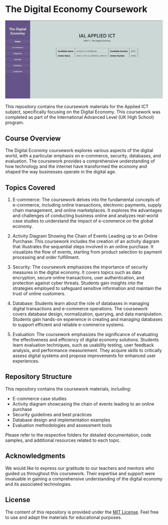 # The Digital Economy Coursework

<div align="center">
  <img src="Unit 2 - The Digital Economy.JPG" =alt="Ebook Cover" >
</div>

This repository contains the coursework materials for the Applied ICT subject, specifically focusing on the Digital Economy. This coursework was completed as part of the International Advanced Level (UK High School) program.

## Course Overview

The Digital Economy coursework explores various aspects of the digital world, with a particular emphasis on e-commerce, security, databases, and evaluation. The coursework provides a comprehensive understanding of how technology and the internet have transformed the economy and shaped the way businesses operate in the digital age.

## Topics Covered

1. E-commerce: The coursework delves into the fundamental concepts of e-commerce, including online transactions, electronic payments, supply chain management, and online marketplaces. It explores the advantages and challenges of conducting business online and analyzes real-world case studies to understand the impact of e-commerce on the global economy.

2. Activity Diagram Showing the Chain of Events Leading up to an Online Purchase: This coursework includes the creation of an activity diagram that illustrates the sequential steps involved in an online purchase. It visualizes the flow of events, starting from product selection to payment processing and order fulfillment.

3. Security: The coursework emphasizes the importance of security measures in the digital economy. It covers topics such as data encryption, secure online transactions, user authentication, and protection against cyber threats. Students gain insights into the strategies employed to safeguard sensitive information and maintain the trust of online customers.

4. Database: Students learn about the role of databases in managing digital transactions and e-commerce operations. The coursework covers database design, normalization, querying, and data manipulation. Students gain hands-on experience in creating and managing databases to support efficient and reliable e-commerce systems.

5. Evaluation: The coursework emphasizes the significance of evaluating the effectiveness and efficiency of digital economy solutions. Students learn evaluation techniques, such as usability testing, user feedback analysis, and performance measurement. They acquire skills to critically assess digital systems and propose improvements for enhanced user experiences.

## Repository Structure

This repository contains the coursework materials, including:

- E-commerce case studies
- Activity diagram showcasing the chain of events leading to an online purchase
- Security guidelines and best practices
- Database design and implementation examples
- Evaluation methodologies and assessment tools

Please refer to the respective folders for detailed documentation, code samples, and additional resources related to each topic.

## Acknowledgments

We would like to express our gratitude to our teachers and mentors who guided us throughout this coursework. Their expertise and support were invaluable in gaining a comprehensive understanding of the digital economy and its associated technologies.

## License

The content of this repository is provided under the [MIT License](LICENSE). Feel free to use and adapt the materials for educational purposes.
